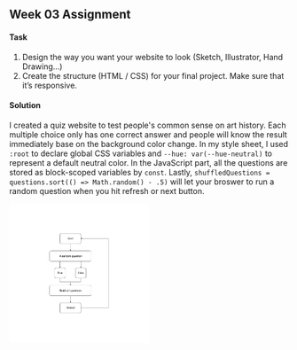 ## Week 03 Assignment

#### Task
1. Design the way you want your website to look (Sketch, Illustrator, Hand Drawing...)
2. Create the structure (HTML / CSS) for your final project. Make sure that it’s responsive.

#### Solution
I created a quiz website to test people's common sense on art history. Each multiple choice only has one correct answer and people will know the result immediately base on the background color change. In my style sheet, I used `:root` to declare global CSS variables and `--hue: var(--hue-neutral)` to represent a default neutral color. In the JavaScript part, all the questions are stored as block-scoped variables by `const`. Lastly, `shuffledQuestions = questions.sort(() => Math.random() - .5)` will let your broswer to run a random question when you hit refresh or next button. 

<img src="https://github.com/yujunmjiang/WebAdvanced_Spring2020_jiany023/blob/master/week2_hw/flow_diagram.png" width="50%"/>
